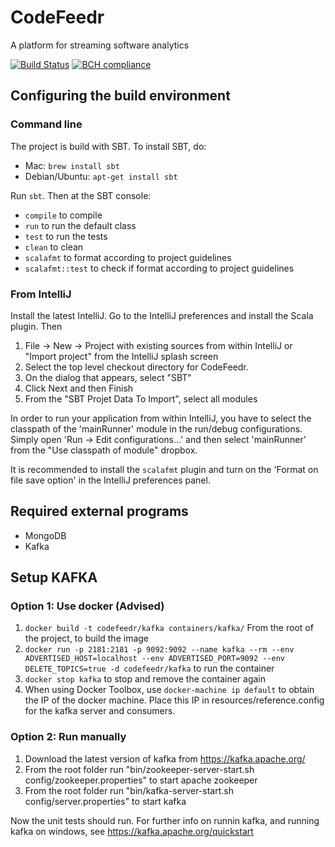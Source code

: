 # CodeFeedr

A platform for streaming software analytics

[![Build Status](https://travis-ci.org/codefeedr/codefeedr.svg?branch=master)](https://travis-ci.org/codefeedr/codefeedr)
[![BCH compliance](https://bettercodehub.com/edge/badge/codefeedr/codefeedr?branch=master)](https://bettercodehub.com/)

## Configuring the build environment

### Command line

The project is build with SBT. To install SBT, do:

* Mac: `brew install sbt`
* Debian/Ubuntu: `apt-get install sbt`
 
Run `sbt`. Then at the SBT console:

- `compile` to compile
- `run` to run the default class
- `test` to run the tests
- `clean` to clean
- `scalafmt` to format according to project guidelines
- `scalafmt::test` to check if format according to project guidelines

### From IntelliJ

Install the latest IntelliJ. Go to the IntelliJ preferences and install the
Scala plugin. Then

1. File -> New -> Project with existing sources from within IntelliJ or "Import project" from the 
IntelliJ splash screen
2. Select the top level checkout directory for CodeFeedr.
3. On the dialog that appears, select "SBT"
4. Click Next and then Finish
5. From the "SBT Projet Data To Import", select all modules

In order to run your application from within IntelliJ, you have to select the classpath of the 
'mainRunner' module in  the run/debug configurations. Simply open 'Run -> Edit configurations...' 
and then select 'mainRunner' from the "Use  classpath of module" dropbox.

It is recommended to install the `scalafmt` plugin and turn on the 'Format on file save option' in the
IntelliJ preferences panel.

## Required external programs

* MongoDB
* Kafka

## Setup KAFKA

### Option 1: Use docker (Advised)
1. `docker build -t codefeedr/kafka containers/kafka/` From the root of the project, to build the image
2. `docker run -p 2181:2181 -p 9092:9092 --name kafka --rm --env ADVERTISED_HOST=localhost --env ADVERTISED_PORT=9092 --env DELETE_TOPICS=true -d codefeedr/kafka` to run the container
3. `docker stop kafka` to stop and remove the container again
4. When using Docker Toolbox, use `docker-machine ip default` to obtain the IP of the docker machine. Place this IP in resources/reference.config for the kafka server and consumers.

### Option 2: Run manually
1. Download the latest version of kafka from https://kafka.apache.org/
2. From the root folder run "bin/zookeeper-server-start.sh config/zookeeper.properties" to start apache zookeeper
3. From the root folder run "bin/kafka-server-start.sh config/server.properties" to start kafka

Now the unit tests should run. For further info on runnin kafka, and running kafka on windows, see https://kafka.apache.org/quickstart
